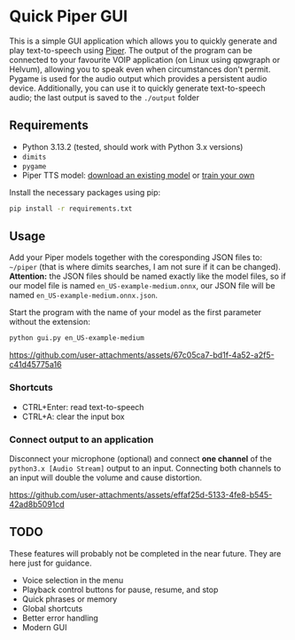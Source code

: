 # Quick Piper GUI

This is a simple GUI application which allows you to quickly generate and play text-to-speech using [Piper](https://github.com/rhasspy/piper). The output of the program can be connected to your favourite VOIP application (on Linux using qpwgraph or Helvum), allowing you to speak even when circumstances don't permit. Pygame is used for the audio output which provides a persistent audio device. 
Additionally, you can use it to quickly generate text-to-speech audio; the last output is saved to the `./output` folder

## Requirements

* Python 3.13.2 (tested, should work with Python 3.x versions)
* `dimits`
* `pygame`
* Piper TTS model: [download an existing model](https://rhasspy.github.io/piper-samples/) or [train your own](https://github.com/rhasspy/piper/blob/master/TRAINING.md) 

Install the necessary packages using pip:

```bash
pip install -r requirements.txt
```

## Usage
Add your Piper models together with the coresponding JSON files to: `~/piper` (that is where dimits searches, I am not sure if it can be changed). **Attention:** the JSON files should be named exactly like the model files, so if our model file is named `en_US-example-medium.onnx`, our JSON file will be named `en_US-example-medium.onnx.json`.

Start the program with the name of your model as the first parameter without the extension:
```bash
python gui.py en_US-example-medium
```

https://github.com/user-attachments/assets/67c05ca7-bd1f-4a52-a2f5-c41d45775a16


### Shortcuts
* CTRL+Enter: read text-to-speech
* CTRL+A: clear the input box

### Connect output to an application
Disconnect your microphone (optional) and connect **one channel** of the `python3.x [Audio Stream]` output to an input. Connecting both channels to an input will double the volume and cause distortion.

https://github.com/user-attachments/assets/effaf25d-5133-4fe8-b545-42ad8b5091cd

## TODO
These features will probably not be completed in the near future. They are here just for guidance.

* Voice selection in the menu
* Playback control buttons for pause, resume, and stop
* Quick phrases or memory
* Global shortcuts
* Better error handling
* Modern GUI
